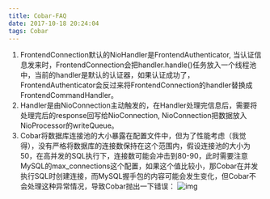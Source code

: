 ```yaml
---
title: Cobar-FAQ
date: 2017-10-18 20:24:04
tags: Cobar
---
```


1. FrontendConnection默认的NioHandler是FrontendAuthenticator, 当认证信息发来时，FrontendConnection会把handler.handle()任务放入一个线程池中，当前的handler是默认的认证器，如果认证成功了，FrontendAuthenticator会反过来将FrontendConnection的handler替换成FrontendCommandHandler。
2. Handler是由NioConnection主动触发的，在Handler处理完信息后，需要将处理完后的response回写给NioConnection, NioConnection把数据放入NioProcessor的writeQueue。
3. Cobar将数据库连接池的大小暴露在配置文件中，但为了性能考虑（我觉得），没有严格将数据库的连接数保持在这个范围内，假设连接池的大小为50，在高并发的SQL执行下，连接数可能会冲击到80-90，此时需要注意MySQL的max_connections这个配置，如果这个值比较小，那Cobar在并发执行SQL时创建连接，而MySQL握手包的内容可能会发生变化，但Cobar不会处理这种异常情况，导致Cobar抛出一下错误：
![img](https://ws4.sinaimg.cn/large/006tKfTcgy1fkmo3ieklej31kw0hz7il.jpg)